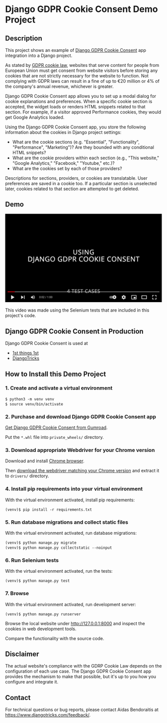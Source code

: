 # Django GDPR Cookie Consent Demo Project

## Description

This project shows an example of [Django GDPR Cookie Consent](https://websightful.gumroad.com/l/django-gdpr-cookie-consent) app integration into a Django project.

As stated by [GDPR cookie law](https://gdpr.eu/cookies/), websites that serve content for people from European Union must get consent from website visitors before storing any cookies that are not strictly necessary for the website to function. Not complying with GDPR laws can result in a fine of up to €20 million or 4% of the company's annual revenue, whichever is greater.

Django GDPR Cookie Consent app allows you to set up a modal dialog for cookie explanations and preferences. When a specific cookie section is accepted, the widget loads or renders HTML snippets related to that section. For example, if a visitor approved Performance cookies, they would get Google Analytics loaded.

Using the Django GDPR Cookie Consent app, you store the following information about the cookies in Django project settings:

- What are the cookie sections (e.g. "Essential", "Functionality", "Performance", "Marketing")? Are they bounded with any conditional HTML snippets?
- What are the cookie providers within each section (e.g., "This website," "Google Analytics," "Facebook," "Youtube," etc.)?
- What are the cookies set by each of those providers?

Descriptions for sections, providers, or cookies are translatable. User preferences are saved in a cookie too. If a particular section is unselected later, cookies related to that section are attempted to get deleted.

## Demo

[![Using Django GDPR Cookie Consent](https://raw.githubusercontent.com/archatas/django-gdpr-cookie-consent-demo-project/primary/assets/video-screenshot.png)](https://youtu.be/nSCdNCHQKUY)

This video was made using the Selenium tests that are included in this project's code.

## Django GDPR Cookie Consent in Production

Django GDPR Cookie Consent is used at

- [1st things 1st](https://www.1st-things-1st.com)
- [DjangoTricks](https://www.djangotricks.com)

## How to Install this Demo Project

### 1. Create and activate a virtual environment

```shell
$ python3 -m venv venv
$ source venv/bin/activate
```

### 2. Purchase and download Django GDPR Cookie Consent app

[Get Django GDPR Cookie Consent from Gumroad](https://websightful.gumroad.com/l/django-gdpr-cookie-consent).

Put the `*.whl` file into `private_wheels/` directory.

### 3. Download appropriate Webdriver for your Chrome version

Download and install [Chrome browser](https://www.google.com/chrome/).

Then [download the webdriver matching your Chrome version](https://chromedriver.chromium.org/downloads) and extract it to `drivers/` directory.

### 4. Install pip requirements into your virtual environment

With the virtual environment activated, install pip requirements:

```shell
(venv)$ pip install -r requirements.txt
```

### 5. Run database migrations and collect static files

With the virtual environment activated, run database migrations:

```shell
(venv)$ python manage.py migrate
(venv)$ python manage.py collectstatic --noinput
```

### 6. Run Selenium tests

With the virtual environment activated, run the tests:

```shell
(venv)$ python manage.py test
```

### 7. Browse

With the virtual environment activated, run development server:

```shell
(venv)$ python manage.py runserver
```

Browse the local website under <http://127.0.0.1:8000> and inspect the cookies in web development tools.

Compare the functionality with the source code.

## Disclaimer

The actual website's compliance with the GDRP Cookie Law depends on the configuration of each use case. The Django GDPR Cookie Consent app provides the mechanism to make that possible, but it's up to you how you configure and integrate it.

## Contact

For technical questions or bug reports, please contact Aidas Bendoraitis at <https://www.djangotricks.com/feedback/>.
